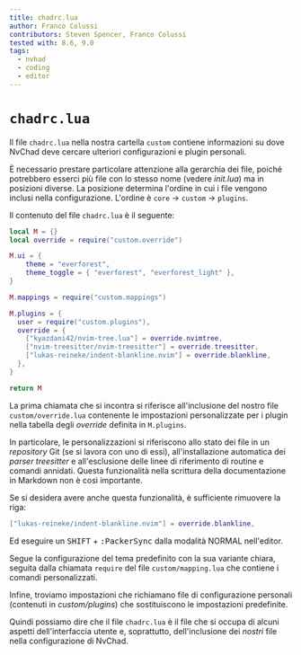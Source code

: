 ```yaml
---
title: chadrc.lua
author: Franco Colussi
contributors: Steven Spencer, Franco Colussi
tested with: 8.6, 9.0
tags:
  - nvhad
  - coding
  - editor
---
```


# `chadrc.lua`

Il file `chadrc.lua` nella nostra cartella `custom` contiene informazioni su dove NvChad deve cercare ulteriori configurazioni e plugin personali.

È necessario prestare particolare attenzione alla gerarchia dei file, poiché potrebbero esserci più file con lo stesso nome (vedere *init.lua*) ma in posizioni diverse. La posizione determina l'ordine in cui i file vengono inclusi nella configurazione. L'ordine è `core` -&gt; `custom` -&gt; `plugins`.

Il contenuto del file `chadrc.lua` è il seguente:

```lua
local M = {}
local override = require("custom.override")

M.ui = {
    theme = "everforest",
    theme_toggle = { "everforest", "everforest_light" },
}

M.mappings = require("custom.mappings")

M.plugins = {
  user = require("custom.plugins"),
  override = {
    ["kyazdani42/nvim-tree.lua"] = override.nvimtree,
    ["nvim-treesitter/nvim-treesitter"] = override.treesitter,
    ["lukas-reineke/indent-blankline.nvim"] = override.blankline,
  },
}

return M
```

La prima chiamata che si incontra si riferisce all'inclusione del nostro file `custom/override.lua` contenente le impostazioni personalizzate per i plugin nella tabella degli *override* definita in `M.plugins`.

In particolare, le personalizzazioni si riferiscono allo stato dei file in un *repository* Git (se si lavora con uno di essi), all'installazione automatica dei *parser treesitter* e all'esclusione delle linee di riferimento di routine e comandi annidati. Questa funzionalità nella scrittura della documentazione in Markdown non è così importante.

Se si desidera avere anche questa funzionalità, è sufficiente rimuovere la riga:

```lua
["lukas-reineke/indent-blankline.nvim"] = override.blankline,
```

Ed eseguire un <kbd>SHIFT</kbd> + <kbd>:PackerSync</kbd> dalla modalità NORMAL nell'editor.

Segue la configurazione del tema predefinito con la sua variante chiara, seguita dalla chiamata `require` del file `custom/mapping.lua` che contiene i comandi personalizzati.

Infine, troviamo impostazioni che richiamano file di configurazione personali (contenuti in *custom/plugins*) che sostituiscono le impostazioni predefinite.

Quindi possiamo dire che il file `chadrc.lua` è il file che si occupa di alcuni aspetti dell'interfaccia utente e, soprattutto, dell'inclusione dei *nostri* file nella configurazione di NvChad.
